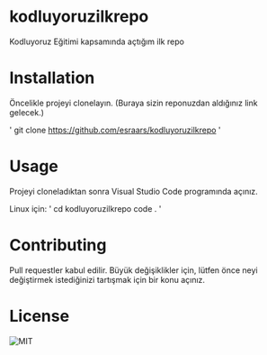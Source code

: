 # kodluyoruzilkrepo
Kodluyoruz Eğitimi kapsamında açtığım ilk repo
# Installation

Öncelikle projeyi clonelayın. (Buraya sizin reponuzdan aldığınız link gelecek.)

'
git clone https://github.com/esraars/kodluyoruzilkrepo
'
# Usage

Projeyi cloneladıktan sonra Visual Studio Code programında açınız.

Linux için:
'
cd kodluyoruzilkrepo
code .
'
# Contributing

Pull requestler kabul edilir. Büyük değişiklikler için, lütfen önce neyi değiştirmek istediğinizi tartışmak için bir konu açınız.

# License

![MIT](https://choosealicense.com/licenses/mit/)
